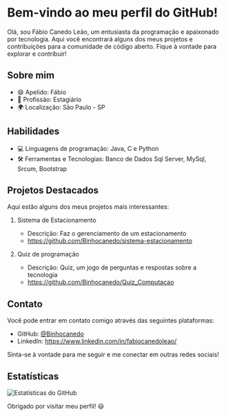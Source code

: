 # Bem-vindo ao meu perfil do GitHub!

Olá, sou Fábio Canedo Leão, um entusiasta da programação e apaixonado por tecnologia. Aqui você encontrará alguns dos meus projetos e contribuições para a comunidade de código aberto. Fique à vontade para explorar e contribuir!

## Sobre mim

- 😄 Apelido: Fábio
- 💼 Profissão: Estagiário 
- 🌍 Localização: São Paulo - SP

## Habilidades

- 💻 Linguagens de programação: Java, C e Python
- 🛠️ Ferramentas e Tecnologias: Banco de Dados Sql Server, MySql, Srcum, Bootstrap

## Projetos Destacados

Aqui estão alguns dos meus projetos mais interessantes:

1. Sistema de Estacionamento
   - Descrição: Faz o gerenciamento de um estacionamento
   - https://github.com/Binhocanedo/sistema-estacionamento

2. Quiz de programação
   - Descrição: Quiz, um jogo de perguntas e respostas sobre a tecnologia
   - https://github.com/Binhocanedo/Quiz_Computacao



## Contato

Você pode entrar em contato comigo através das seguintes plataformas:

- GitHub: [@Binhocanedo](https://github.com/Binhocanedo)
- LinkedIn: https://www.linkedin.com/in/fabiocanedoleao/

Sinta-se à vontade para me seguir e me conectar em outras redes sociais!

## Estatísticas

![Estatísticas do GitHub](https://github-readme-stats.vercel.app/api?username=Binhocanedo&show_icons=true&theme=dark)

Obrigado por visitar meu perfil! 😃


